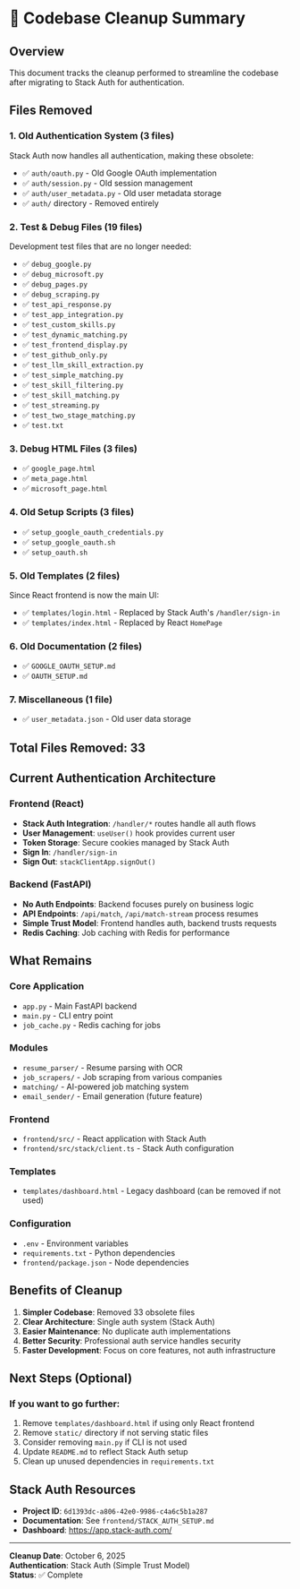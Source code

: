 # 🧹 Codebase Cleanup Summary

## Overview
This document tracks the cleanup performed to streamline the codebase after migrating to Stack Auth for authentication.

## Files Removed

### 1. Old Authentication System (3 files)
Stack Auth now handles all authentication, making these obsolete:
- ✅ `auth/oauth.py` - Old Google OAuth implementation
- ✅ `auth/session.py` - Old session management
- ✅ `auth/user_metadata.py` - Old user metadata storage
- ✅ `auth/` directory - Removed entirely

### 2. Test & Debug Files (19 files)
Development test files that are no longer needed:
- ✅ `debug_google.py`
- ✅ `debug_microsoft.py`
- ✅ `debug_pages.py`
- ✅ `debug_scraping.py`
- ✅ `test_api_response.py`
- ✅ `test_app_integration.py`
- ✅ `test_custom_skills.py`
- ✅ `test_dynamic_matching.py`
- ✅ `test_frontend_display.py`
- ✅ `test_github_only.py`
- ✅ `test_llm_skill_extraction.py`
- ✅ `test_simple_matching.py`
- ✅ `test_skill_filtering.py`
- ✅ `test_skill_matching.py`
- ✅ `test_streaming.py`
- ✅ `test_two_stage_matching.py`
- ✅ `test.txt`

### 3. Debug HTML Files (3 files)
- ✅ `google_page.html`
- ✅ `meta_page.html`
- ✅ `microsoft_page.html`

### 4. Old Setup Scripts (3 files)
- ✅ `setup_google_oauth_credentials.py`
- ✅ `setup_google_oauth.sh`
- ✅ `setup_oauth.sh`

### 5. Old Templates (2 files)
Since React frontend is now the main UI:
- ✅ `templates/login.html` - Replaced by Stack Auth's `/handler/sign-in`
- ✅ `templates/index.html` - Replaced by React `HomePage`

### 6. Old Documentation (2 files)
- ✅ `GOOGLE_OAUTH_SETUP.md`
- ✅ `OAUTH_SETUP.md`

### 7. Miscellaneous (1 file)
- ✅ `user_metadata.json` - Old user data storage

## Total Files Removed: 33

## Current Authentication Architecture

### Frontend (React)
- **Stack Auth Integration**: `/handler/*` routes handle all auth flows
- **User Management**: `useUser()` hook provides current user
- **Token Storage**: Secure cookies managed by Stack Auth
- **Sign In**: `/handler/sign-in`
- **Sign Out**: `stackClientApp.signOut()`

### Backend (FastAPI)
- **No Auth Endpoints**: Backend focuses purely on business logic
- **API Endpoints**: `/api/match`, `/api/match-stream` process resumes
- **Simple Trust Model**: Frontend handles auth, backend trusts requests
- **Redis Caching**: Job caching with Redis for performance

## What Remains

### Core Application
- `app.py` - Main FastAPI backend
- `main.py` - CLI entry point
- `job_cache.py` - Redis caching for jobs

### Modules
- `resume_parser/` - Resume parsing with OCR
- `job_scrapers/` - Job scraping from various companies
- `matching/` - AI-powered job matching system
- `email_sender/` - Email generation (future feature)

### Frontend
- `frontend/src/` - React application with Stack Auth
- `frontend/src/stack/client.ts` - Stack Auth configuration

### Templates
- `templates/dashboard.html` - Legacy dashboard (can be removed if not used)

### Configuration
- `.env` - Environment variables
- `requirements.txt` - Python dependencies
- `frontend/package.json` - Node dependencies

## Benefits of Cleanup

1. **Simpler Codebase**: Removed 33 obsolete files
2. **Clear Architecture**: Single auth system (Stack Auth)
3. **Easier Maintenance**: No duplicate auth implementations
4. **Better Security**: Professional auth service handles security
5. **Faster Development**: Focus on core features, not auth infrastructure

## Next Steps (Optional)

### If you want to go further:
1. Remove `templates/dashboard.html` if using only React frontend
2. Remove `static/` directory if not serving static files
3. Consider removing `main.py` if CLI is not used
4. Update `README.md` to reflect Stack Auth setup
5. Clean up unused dependencies in `requirements.txt`

## Stack Auth Resources

- **Project ID**: `6d1393dc-a806-42e0-9986-c4a6c5b1a287`
- **Documentation**: See `frontend/STACK_AUTH_SETUP.md`
- **Dashboard**: https://app.stack-auth.com/

---

**Cleanup Date**: October 6, 2025  
**Authentication**: Stack Auth (Simple Trust Model)  
**Status**: ✅ Complete

